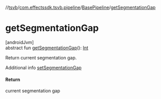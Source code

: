//[tsvb](../../../index.md)/[com.effectssdk.tsvb.pipeline](../index.md)/[BasePipeline](index.md)/[getSegmentationGap](get-segmentation-gap.md)

# getSegmentationGap

[androidJvm]\
abstract fun [getSegmentationGap](get-segmentation-gap.md)(): [Int](https://kotlinlang.org/api/latest/jvm/stdlib/kotlin/-int/index.html)

Return current segmentation gap.

Additional info [setSegmentationGap](set-segmentation-gap.md)

#### Return

current segmentation gap
